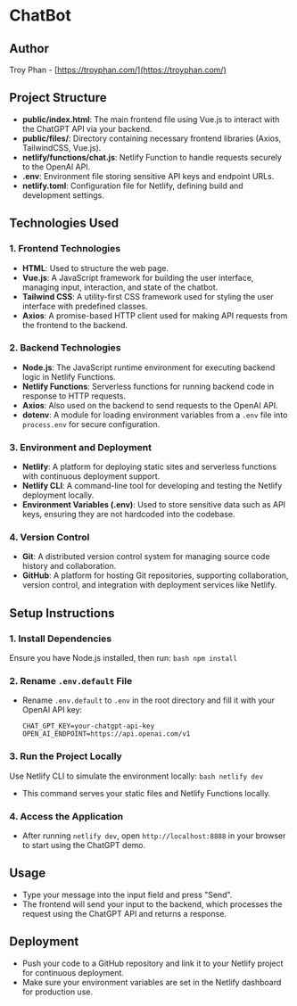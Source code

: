 # ChatBot

## Author
Troy Phan - [https://troyphan.com/](https://troyphan.com/)


## Project Structure

- **public/index.html**: The main frontend file using Vue.js to interact with the ChatGPT API via your backend.
- **public/files/**: Directory containing necessary frontend libraries (Axios, TailwindCSS, Vue.js).
- **netlify/functions/chat.js**: Netlify Function to handle requests securely to the OpenAI API.
- **.env**: Environment file storing sensitive API keys and endpoint URLs.
- **netlify.toml**: Configuration file for Netlify, defining build and development settings.

## Technologies Used

### 1. Frontend Technologies

- **HTML**: Used to structure the web page.
- **Vue.js**: A JavaScript framework for building the user interface, managing input, interaction, and state of the chatbot.
- **Tailwind CSS**: A utility-first CSS framework used for styling the user interface with predefined classes.
- **Axios**: A promise-based HTTP client used for making API requests from the frontend to the backend.

### 2. Backend Technologies

- **Node.js**: The JavaScript runtime environment for executing backend logic in Netlify Functions.
- **Netlify Functions**: Serverless functions for running backend code in response to HTTP requests.
- **Axios**: Also used on the backend to send requests to the OpenAI API.
- **dotenv**: A module for loading environment variables from a `.env` file into `process.env` for secure configuration.

### 3. Environment and Deployment

- **Netlify**: A platform for deploying static sites and serverless functions with continuous deployment support.
- **Netlify CLI**: A command-line tool for developing and testing the Netlify deployment locally.
- **Environment Variables (.env)**: Used to store sensitive data such as API keys, ensuring they are not hardcoded into the codebase.

### 4. Version Control

- **Git**: A distributed version control system for managing source code history and collaboration.
- **GitHub**: A platform for hosting Git repositories, supporting collaboration, version control, and integration with deployment services like Netlify.

## Setup Instructions

### 1. **Install Dependencies**
   Ensure you have Node.js installed, then run:
    ```bash
    npm install
    ```

### 2. **Rename `.env.default` File**
   - Rename `.env.default` to `.env` in the root directory and fill it with your OpenAI API key:
     ```env
     CHAT_GPT_KEY=your-chatgpt-api-key
     OPEN_AI_ENDPOINT=https://api.openai.com/v1
     ```

### 3. **Run the Project Locally**
   Use Netlify CLI to simulate the environment locally:
    ```bash
    netlify dev
    ```
   - This command serves your static files and Netlify Functions locally.

### 4. **Access the Application**
   - After running `netlify dev`, open `http://localhost:8888` in your browser to start using the ChatGPT demo.

## Usage
- Type your message into the input field and press "Send".
- The frontend will send your input to the backend, which processes the request using the ChatGPT API and returns a response.

## Deployment
- Push your code to a GitHub repository and link it to your Netlify project for continuous deployment.
- Make sure your environment variables are set in the Netlify dashboard for production use.
